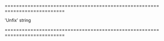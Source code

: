 <!--**
/*-------------------------------------------
    Auto-generated file. Do not modify.
-------------------------------------------

**-->
===========================================================================
<!--default-->'Unfix'<!--/default-->
<!--type-->string<!--/type-->
===========================================================================

<!--shortDescription-->

<!--/shortDescription-->

<!--fullDescription-->

<!--/fullDescription-->